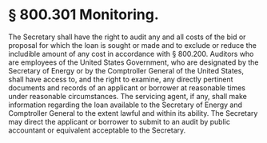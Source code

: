 # § 800.301   Monitoring.

The Secretary shall have the right to audit any and all costs of the bid or proposal for which the loan is sought or made and to exclude or reduce the includible amount of any cost in accordance with § 800.200. Auditors who are employees of the United States Government, who are designated by the Secretary of Energy or by the Comptroller General of the United States, shall have access to, and the right to examine, any directly pertinent documents and records of an applicant or borrower at reasonable times under reasonable circumstances. The servicing agent, if any, shall make information regarding the loan available to the Secretary of Energy and Comptroller General to the extent lawful and within its ability. The Secretary may direct the applicant or borrower to submit to an audit by public accountant or equivalent acceptable to the Secretary.




